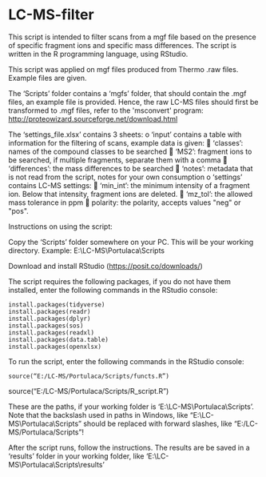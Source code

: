 # LC-MS-filter

This script is intended to filter scans from a mgf file based on the presence of specific fragment ions and specific mass differences. The script is written in the R programming language, using RStudio.

This script was applied on mgf files produced from Thermo .raw files. Example files are given.

The ‘Scripts’ folder contains a ‘mgfs’ folder, that should contain the .mgf files, an example file is provided. Hence, the raw LC-MS files should first be transformed to .mgf files, refer to the 'msconvert' program:  http://proteowizard.sourceforge.net/download.html

The ‘settings_file.xlsx’ contains 3 sheets: 
o	‘input’ contains a table with information for the filtering of scans, example data is given:
	‘classes’: names of the compound classes to be searched
	‘MS2’: fragment ions to be searched, if multiple fragments, separate them with a comma
	‘differences’: the mass differences to be searched
	‘notes’: metadata that is not read from the script, notes for your own consumption
o	‘settings’ contains LC-MS settings:
	‘min_int’: the minimum intensity of a fragment ion. Below that intensity, fragment ions are deleted.
	‘mz_tol’: the allowed mass tolerance in ppm
	polarity: the polarity, accepts values "neg" or "pos".
		
Instructions on using the script:

Copy the ‘Scripts’ folder somewhere on your PC. This will be your working directory.
Example: 
E:\LC-MS\Portulaca\Scripts

Download and install RStudio (https://posit.co/downloads/)

The script requires the following packages, if you do not have them installed, enter the following commands in the RStudio console:

	install.packages(tidyverse) 	
	install.packages(readr) 		
	install.packages(dplyr) 		
	install.packages(sos)			
	install.packages(readxl)	
	install.packages(data.table)
	install.packages(openxlsx)	

To run the script, enter the following commands in the RStudio console:

	source(“E:/LC-MS/Portulaca/Scripts/functs.R”)
source(“E:/LC-MS/Portulaca/Scripts/R_script.R”)

These are the paths, if your working folder is ‘E:\LC-MS\Portulaca\Scripts’.
Note that the backslash used in paths in Windows, like “E:\LC-MS\Portulaca\Scripts” should be replaced with forward slashes, like “E:/LC-MS/Portulaca/Scripts”!

After the script runs, follow the instructions.
The results are be saved in a ‘results’ folder in your working folder, like ‘E:\LC-MS\Portulaca\Scripts\results’


